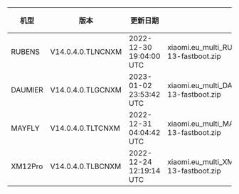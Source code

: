 | 机型 | 版本 | 更新日期 | 文件名 | 大小 | 下载链接 |
| ---- | ---- | ---- | ---- | ---- | ---- |
| RUBENS | V14.0.4.0.TLNCNXM | 2022-12-30 19:04:00 UTC | xiaomi.eu_multi_RUBENS_V14.0.4.0.TLNCNXM_v14-13-fastboot.zip | 4.8 GB | [SourceForge](https://sourceforge.net/projects/xiaomi-eu-multilang-miui-roms/files/xiaomi.eu/MIUI-STABLE-RELEASES/MIUIv14/xiaomi.eu_multi_RUBENS_V14.0.4.0.TLNCNXM_v14-13-fastboot.zip/download) |
| DAUMIER | V14.0.4.0.TLGCNXM | 2023-01-02 23:53:42 UTC | xiaomi.eu_multi_DAUMIER_V14.0.4.0.TLGCNXM_v14-13-fastboot.zip | 4.9 GB | [SourceForge](https://sourceforge.net/projects/xiaomi-eu-multilang-miui-roms/files/xiaomi.eu/MIUI-STABLE-RELEASES/MIUIv14/xiaomi.eu_multi_DAUMIER_V14.0.4.0.TLGCNXM_v14-13-fastboot.zip/download) |
| MAYFLY | V14.0.4.0.TLTCNXM | 2022-12-31 04:04:42 UTC | xiaomi.eu_multi_MAYFLY_V14.0.4.0.TLTCNXM_v14-13-fastboot.zip | 5.2 GB | [SourceForge](https://sourceforge.net/projects/xiaomi-eu-multilang-miui-roms/files/xiaomi.eu/MIUI-STABLE-RELEASES/MIUIv14/xiaomi.eu_multi_MAYFLY_V14.0.4.0.TLTCNXM_v14-13-fastboot.zip/download) |
| XM12Pro | V14.0.4.0.TLBCNXM | 2022-12-24 12:19:14 UTC | xiaomi.eu_multi_XM12Pro_V14.0.4.0.TLBCNXM_v14-13-fastboot.zip | 5.0 GB | [SourceForge](https://sourceforge.net/projects/xiaomi-eu-multilang-miui-roms/files/xiaomi.eu/MIUI-STABLE-RELEASES/MIUIv14/xiaomi.eu_multi_XM12Pro_V14.0.4.0.TLBCNXM_v14-13-fastboot.zip/download) |
